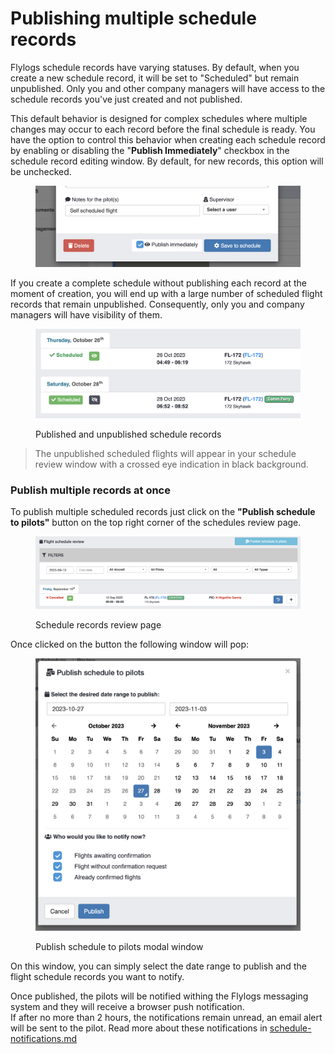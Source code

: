 # Publishing multiple schedule records

Flylogs schedule records have varying statuses. By default, when you create a new schedule record, it will be set to "Scheduled" but remain unpublished. Only you and other company managers will have access to the schedule records you've just created and not published.

This default behavior is designed for complex schedules where multiple changes may occur to each record before the final schedule is ready. You have the option to control this behavior when creating each schedule record by enabling or disabling the "**Publish Immediately**" checkbox in the schedule record editing window. By default, for new records, this option will be unchecked.

<figure><img src="../.gitbook/assets/Screenshot 2023-10-27 at 11.38.31.png" alt=""><figcaption></figcaption></figure>

If you create a complete schedule without publishing each record at the moment of creation, you will end up with a large number of scheduled flight records that remain unpublished. Consequently, only you and company managers will have visibility of them.



<figure><img src="../.gitbook/assets/Screenshot 2023-10-27 at 11.41.06.png" alt=""><figcaption><p>Published and unpublished schedule records</p></figcaption></figure>

> The unpublished scheduled flights will appear in your schedule review window with a crossed  eye indication in black background.

### Publish multiple records at once

To publish multiple scheduled records just click on the **"Publish schedule to pilots"** button on the top right corner of the schedules review page.

<figure><img src="../.gitbook/assets/Screenshot 2023-10-27 at 11.42.45.png" alt=""><figcaption><p>Schedule records review page</p></figcaption></figure>

Once clicked on the button the following window will pop:

<figure><img src="../.gitbook/assets/Screenshot 2023-10-27 at 11.45.23.png" alt=""><figcaption><p>Publish schedule to pilots modal window</p></figcaption></figure>

On this window, you can simply select the date range to publish and the flight schedule records you want to notify.

Once published, the pilots will be notified withing the Flylogs messaging system and they will receive a browser push notification.\
If after no more than 2 hours, the notifications remain unread, an email alert will be sent to the pilot. Read more about these notifications in [schedule-notifications.md](schedule-notifications.md "mention")
